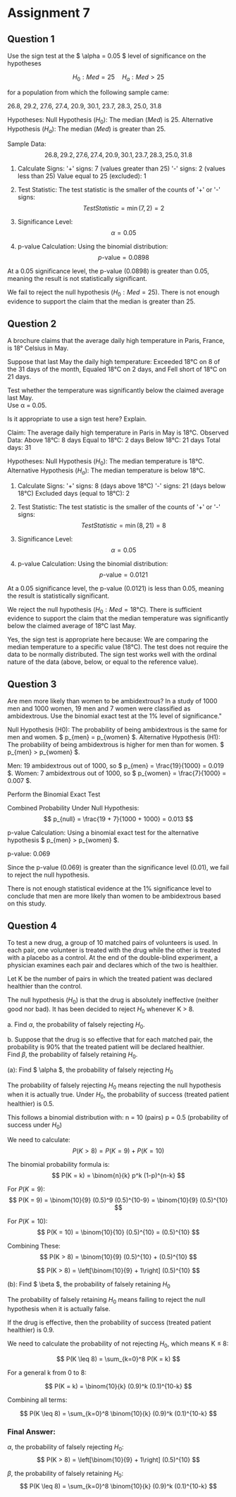 # Assignment 7
## Question 1
Use the sign test at the $ \alpha = 0.05 $ level of significance on the hypotheses

$$
H_0: Med = 25 \quad H_a: Med > 25
$$

for a population from which the following sample came:

26.8, 29.2, 27.6, 27.4, 20.9, 30.1, 23.7, 28.3, 25.0, 31.8

Hypotheses:
Null Hypothesis ($H_0$): The median ($Med$) is 25.
Alternative Hypothesis ($H_a$): The median ($Med$) is greater than 25.

Sample Data:
$$
26.8, 29.2, 27.6, 27.4, 20.9, 30.1, 23.7, 28.3, 25.0, 31.8
$$

1. Calculate Signs:
  '+' signs: 7 (values greater than 25)
  '-' signs: 2 (values less than 25)
  Value equal to 25 (excluded): 1

2. Test Statistic:
   The test statistic is the smaller of the counts of '+' or '-' signs:
   $$
   Test Statistic = \min(7, 2) = 2
   $$

3. Significance Level:
   $$
   \alpha = 0.05
   $$

4. p-value Calculation:
   Using the binomial distribution:
   $$
   p\text{-value} = 0.0898
   $$

At a 0.05 significance level, the p-value (0.0898) is greater than 0.05, meaning the result is not statistically significant.

We fail to reject the null hypothesis ($H_0: Med = 25$). There is not enough evidence to support the claim that the median is greater than 25.

## Question 2
A brochure claims that the average daily high temperature in Paris, France, is 18° Celsius in May. 

Suppose that last May the daily high temperature:
Exceeded 18°C on 8 of the 31 days of the month,
Equaled 18°C on 2 days, and
Fell short of 18°C on 21 days.

Test whether the temperature was significantly below the claimed average last May.  
Use α = 0.05.  

Is it appropriate to use a sign test here? Explain.

Claim: The average daily high temperature in Paris in May is 18°C.
Observed Data:
  Above 18°C: 8 days
  Equal to 18°C: 2 days
  Below 18°C: 21 days
  Total days: 31

Hypotheses:
Null Hypothesis ($H_0$): The median temperature is 18°C.
Alternative Hypothesis ($H_a$): The median temperature is below 18°C.

1. Calculate Signs:
  '+' signs: 8 (days above 18°C)
  '-' signs: 21 (days below 18°C)
  Excluded days (equal to 18°C): 2

2. Test Statistic:
   The test statistic is the smaller of the counts of '+' or '-' signs:
   $$
   Test Statistic = \min(8, 21) = 8
   $$

3. Significance Level:
   $$
   \alpha = 0.05
   $$

4. p-value Calculation:
   Using the binomial distribution:
   $$
   p\text{-value} = 0.0121
   $$

At a 0.05 significance level, the p-value (0.0121) is less than 0.05, meaning the result is statistically significant.

We reject the null hypothesis ($H_0: Med = 18°C$). There is sufficient evidence to support the claim that the median temperature was significantly below the claimed average of 18°C last May.

Yes, the sign test is appropriate here because:
We are comparing the median temperature to a specific value (18°C).
The test does not require the data to be normally distributed.
The sign test works well with the ordinal nature of the data (above, below, or equal to the reference value).

## Question 3
Are men more likely than women to be ambidextrous? In a study of 1000 men and 1000 women, 19 men and 7 women were classified as ambidextrous. Use the binomial exact test at the 1% level of significance."

Null Hypothesis (H0): The probability of being ambidextrous is the same for men and women. $ p_{men} = p_{women} $.
Alternative Hypothesis (H1): The probability of being ambidextrous is higher for men than for women. $ p_{men} > p_{women} $.

Men: 19 ambidextrous out of 1000, so $ p_{men} = \frac{19}{1000} = 0.019 $.
Women: 7 ambidextrous out of 1000, so $ p_{women} = \frac{7}{1000} = 0.007 $.

Perform the Binomial Exact Test

Combined Probability Under Null Hypothesis: 
$$
p_{null} = \frac{19 + 7}{1000 + 1000} = 0.013
$$

p-value Calculation: Using a binomial exact test for the alternative hypothesis $ p_{men} > p_{women} $.

p-value: 0.069


Since the p-value (0.069) is greater than the significance level (0.01), we fail to reject the null hypothesis.

There is not enough statistical evidence at the 1% significance level to conclude that men are more likely than women to be ambidextrous based on this study.

## Question 4
To test a new drug, a group of 10 matched pairs of volunteers is used. In each pair, one volunteer is treated with the drug while the other is treated with a placebo as a control. At the end of the double-blind experiment, a physician examines each pair and declares which of the two is healthier. 

Let K be the number of pairs in which the treated patient was declared healthier than the control. 

The null hypothesis ($H_0$) is that the drug is absolutely ineffective (neither good nor bad). It has been decided to reject $H_0$ whenever K > 8.

a. Find $\alpha$, the probability of falsely rejecting $H_0$.

b. Suppose that the drug is so effective that for each matched pair, the probability is 90% that the treated patient will be declared healthier.  
Find $\beta$, the probability of falsely retaining $H_0$.

(a): Find $ \alpha $, the probability of falsely rejecting $H_0$

The probability of falsely rejecting $H_0$ means rejecting the null hypothesis when it is actually true. Under $H_0$, the probability of success (treated patient healthier) is 0.5.

This follows a binomial distribution with:
n = 10 (pairs)
p = 0.5 (probability of success under $H_0$)

We need to calculate:
$$
P(K > 8) = P(K = 9) + P(K = 10)
$$

The binomial probability formula is:
$$
P(K = k) = \binom{n}{k} p^k (1-p)^{n-k}
$$

For $P(K = 9)$:
$$
P(K = 9) = \binom{10}{9} (0.5)^9 (0.5)^{10-9} = \binom{10}{9} (0.5)^{10}
$$

For $P(K = 10)$:
$$
P(K = 10) = \binom{10}{10} (0.5)^{10} = (0.5)^{10}
$$

Combining These:
$$
P(K > 8) = \binom{10}{9} (0.5)^{10} + (0.5)^{10}
$$

$$
P(K > 8) = \left[\binom{10}{9} + 1\right] (0.5)^{10}
$$

(b): Find $ \beta $, the probability of falsely retaining $H_0$

The probability of falsely retaining $H_0$ means failing to reject the null hypothesis when it is actually false.

If the drug is effective, then the probability of success (treated patient healthier) is 0.9.

We need to calculate the probability of not rejecting $H_0$, which means K ≤ 8:

$$
P(K \leq 8) = \sum_{k=0}^8 P(K = k)
$$

For a general k from 0 to 8:

$$
P(K = k) = \binom{10}{k} (0.9)^k (0.1)^{10-k}
$$

Combining all terms:

$$
P(K \leq 8) = \sum_{k=0}^8 \binom{10}{k} (0.9)^k (0.1)^{10-k}
$$

### Final Answer:
$\alpha$, the probability of falsely rejecting $H_0$:
$$
P(K > 8) = \left[\binom{10}{9} + 1\right] (0.5)^{10}
$$

$\beta$, the probability of falsely retaining $H_0$:
$$
P(K \leq 8) = \sum_{k=0}^8 \binom{10}{k} (0.9)^k (0.1)^{10-k}
$$

